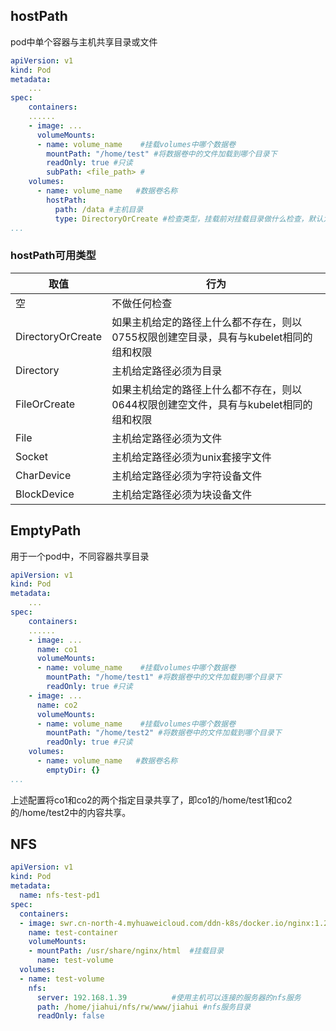 ## hostPath

pod中单个容器与主机共享目录或文件

```yaml
apiVersion: v1
kind: Pod
metadata:
	...
spec:
	containers:
	......
	- image: ...
      volumeMounts:
      - name: volume_name    #挂载volumes中哪个数据卷
        mountPath: "/home/test" #将数据卷中的文件加载到哪个目录下
        readOnly: true #只读
        subPath: <file_path> #
	volumes:
	  - name: volume_name	#数据卷名称
	    hostPath:
	      path: /data #主机目录
	      type: DirectoryOrCreate #检查类型，挂载前对挂载目录做什么检查，默认为空，即不做任何检查
...
```

### hostPath可用类型

| 取值              | 行为                                                         |
| ----------------- | ------------------------------------------------------------ |
| 空                | 不做任何检查                                                 |
| DirectoryOrCreate | 如果主机给定的路径上什么都不存在，则以0755权限创建空目录，具有与kubelet相同的组和权限 |
| Directory         | 主机给定路径必须为目录                                       |
| FileOrCreate      | 如果主机给定的路径上什么都不存在，则以0644权限创建空文件，具有与kubelet相同的组和权限 |
| File              | 主机给定路径必须为文件                                       |
| Socket            | 主机给定路径必须为unix套接字文件                             |
| CharDevice        | 主机给定路径必须为字符设备文件                               |
| BlockDevice       | 主机给定路径必须为块设备文件                                 |

## EmptyPath

用于一个pod中，不同容器共享目录

```yaml
apiVersion: v1
kind: Pod
metadata:
	...
spec:
	containers:
	......
	- image: ...
	  name: co1
      volumeMounts:
      - name: volume_name    #挂载volumes中哪个数据卷
        mountPath: "/home/test1" #将数据卷中的文件加载到哪个目录下
        readOnly: true #只读
    - image: ...
      name: co2
      volumeMounts:
      - name: volume_name    #挂载volumes中哪个数据卷
        mountPath: "/home/test2" #将数据卷中的文件加载到哪个目录下
        readOnly: true #只读
	volumes:
	  - name: volume_name	#数据卷名称
	    emptyDir: {}
...
```

上述配置将co1和co2的两个指定目录共享了，即co1的/home/test1和co2的/home/test2中的内容共享。





## NFS

```yaml
apiVersion: v1
kind: Pod
metadata:
  name: nfs-test-pd1
spec:
  containers:
  - image: swr.cn-north-4.myhuaweicloud.com/ddn-k8s/docker.io/nginx:1.27.0
    name: test-container
    volumeMounts:
    - mountPath: /usr/share/nginx/html	#挂载目录
      name: test-volume
  volumes:
  - name: test-volume
    nfs:
      server: 192.168.1.39			#使用主机可以连接的服务器的nfs服务
      path: /home/jiahui/nfs/rw/www/jiahui #nfs服务目录
      readOnly: false

```

